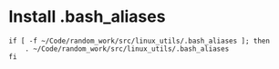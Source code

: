 # Install .bash_aliases
```shell
if [ -f ~/Code/random_work/src/linux_utils/.bash_aliases ]; then
    . ~/Code/random_work/src/linux_utils/.bash_aliases
fi
```
